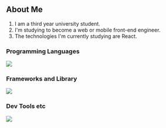 ## About Me
1. I am a third year university student.
2. I'm studying to become a web or mobile front-end engineer.
3. The technologies I'm currently studying are React.

### Programming Languages
![](https://skillicons.dev/icons?i=html,css,javascript,typescript,c,java,python)

### Frameworks and Library
![](https://skillicons.dev/icons?i=flutter,react)

### Dev Tools etc
![](https://skillicons.dev/icons?i=github,figma,notion)
